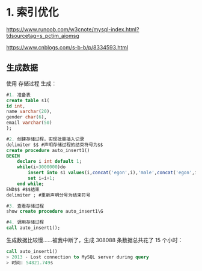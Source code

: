 # 1. 索引优化

https://www.runoob.com/w3cnote/mysql-index.html?tdsourcetag=s_pctim_aiomsg

https://www.cnblogs.com/s-b-b/p/8334593.html

## 生成数据
使用 存储过程 生成：
```sql
#1. 准备表
create table s1(
id int,
name varchar(20),
gender char(6),
email varchar(50)
);

#2. 创建存储过程，实现批量插入记录
delimiter $$ #声明存储过程的结束符号为$$
create procedure auto_insert1()
BEGIN
    declare i int default 1;
    while(i<3000000)do
        insert into s1 values(i,concat('egon',i),'male',concat('egon',i,'@oldboy'));
        set i=i+1;
    end while;
END$$ #$$结束
delimiter ; #重新声明分号为结束符号

#3. 查看存储过程
show create procedure auto_insert1\G 

#4. 调用存储过程
call auto_insert1();
```

生成数据比较慢……被我中断了，生成 308088 条数据总共花了 15 个小时：

```sql
call auto_insert1()
> 2013 - Lost connection to MySQL server during query
> 时间: 54821.749s

```
